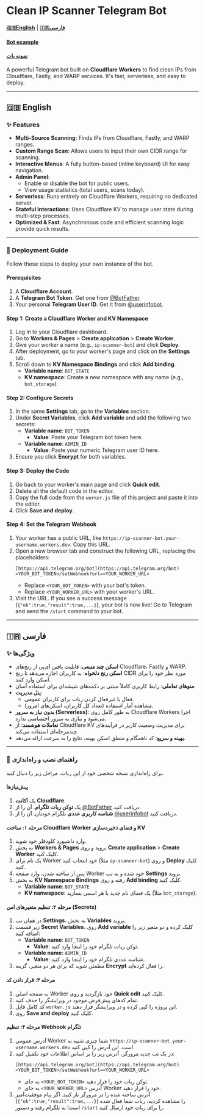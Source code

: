 # Clean IP Scanner Telegram Bot

[**🇬🇧English**](#-english) | [**🇮🇷فارسی**](#-فارسی)

#### [Bot example](https://t.me/Ip_finder_scanbot)
#### [نمونه بات](https://t.me/Ip_finder_scanbot)

A powerful Telegram bot built on **Cloudflare Workers** to find clean IPs from Cloudflare, Fastly, and WARP services. It's fast, serverless, and easy to deploy.

---
## 🇬🇧 English

### ✨ Features

-   **Multi-Source Scanning**: Finds IPs from Cloudflare, Fastly, and WARP ranges.
-   **Custom Range Scan**: Allows users to input their own CIDR range for scanning.
-   **Interactive Menus**: A fully button-based (inline keyboard) UI for easy navigation.
-   **Admin Panel**:
    -   Enable or disable the bot for public users.
    -   View usage statistics (total users, scans today).
-   **Serverless**: Runs entirely on Cloudflare Workers, requiring no dedicated server.
-   **Stateful Interactions**: Uses Cloudflare KV to manage user state during multi-step processes.
-   **Optimized & Fast**: Asynchronous code and efficient scanning logic provide quick results.

---

### 🚀 Deployment Guide

Follow these steps to deploy your own instance of the bot.

#### Prerequisites

1.  A **Cloudflare Account**.
2.  A **Telegram Bot Token**. Get one from [@BotFather](https://t.me/BotFather).
3.  Your personal **Telegram User ID**. Get it from [@userinfobot](https://t.me/userinfobot).

#### Step 1: Create a Cloudflare Worker and KV Namespace

1.  Log in to your Cloudflare dashboard.
2.  Go to **Workers & Pages** > **Create application** > **Create Worker**.
3.  Give your worker a name (e.g., `ip-scanner-bot`) and click **Deploy**.
4.  After deployment, go to your worker's page and click on the **Settings** tab.
5.  Scroll down to **KV Namespace Bindings** and click **Add binding**.
    -   **Variable name**: `BOT_STATE`
    -   **KV namespace**: Create a new namespace with any name (e.g., `bot_storage`).

#### Step 2: Configure Secrets

1.  In the same **Settings** tab, go to the **Variables** section.
2.  Under **Secret Variables**, click **Add variable** and add the following two secrets:
    -   **Variable name**: `BOT_TOKEN`
        -   **Value**: Paste your Telegram bot token here.
    -   **Variable name**: `ADMIN_ID`
        -   **Value**: Paste your numeric Telegram user ID here.
3.  Ensure you click **Encrypt** for both variables.

#### Step 3: Deploy the Code

1.  Go back to your worker's main page and click **Quick edit**.
2.  Delete all the default code in the editor.
3.  Copy the full code from the `worker.js` file of this project and paste it into the editor.
4.  Click **Save and deploy**.

#### Step 4: Set the Telegram Webhook

1.  Your worker has a public URL, like `https://ip-scanner-bot.your-username.workers.dev`. Copy this URL.
2.  Open a new browser tab and construct the following URL, replacing the placeholders:
    ```
    [https://api.telegram.org/bot](https://api.telegram.org/bot)<YOUR_BOT_TOKEN>/setWebhook?url=<YOUR_WORKER_URL>
    ```
    -   Replace `<YOUR_BOT_TOKEN>` with your bot's token.
    -   Replace `<YOUR_WORKER_URL>` with your worker's URL.
3.  Visit the URL. If you see a success message (`{"ok":true,"result":true,...}`), your bot is now live! Go to Telegram and send the `/start` command to your bot.

---
## 🇮🇷 فارسی

### ✨ ویژگی‌ها

-   **اسکن چند منبعی**: قابلیت یافتن آی‌پی از رنج‌های Cloudflare، Fastly و WARP.
-   **اسکن رنج دلخواه**: به کاربران اجازه می‌دهد تا رنج CIDR مورد نظر خود را برای اسکن وارد کنند.
-   **منوهای تعاملی**: رابط کاربری کاملاً مبتنی بر دکمه‌های شیشه‌ای برای استفاده آسان.
-   **پنل مدیریت**:
    -   فعال یا غیرفعال کردن ربات برای کاربران عمومی.
    -   مشاهده آمار استفاده (تعداد کل کاربران، اسکن‌های امروز).
-   **بدون نیاز به سرور (Serverless)**: به طور کامل روی Cloudflare Workers اجرا می‌شود و نیازی به سرور اختصاصی ندارد.
-   **تعاملات هوشمند**: از Cloudflare KV برای مدیریت وضعیت کاربر در فرآیندهای چندمرحله‌ای استفاده می‌کند.
-   **بهینه و سریع**: کد ناهمگام و منطق اسکن بهینه، نتایج را به سرعت ارائه می‌دهد.

---

### 🚀 راهنمای نصب و راه‌اندازی

برای راه‌اندازی نسخه شخصی خود از این ربات، مراحل زیر را دنبال کنید.

#### پیش‌نیازها

1.  یک **اکانت Cloudflare**.
2.  یک **توکن ربات تلگرام**. آن را از [@BotFather](https://t.me/BotFather) دریافت کنید.
3.  **شناسه کاربری عددی** تلگرام خودتان. آن را از [@userinfobot](https://t.me/userinfobot) دریافت کنید.

#### مرحله ۱: ساخت Cloudflare Worker و فضای ذخیره‌سازی KV

1.  وارد داشبورد کلودفلر خود شوید.
2.  به بخش **Workers & Pages** بروید و روی **Create application** > **Create Worker** کلیک کنید.
3.  یک نام برای Worker خود انتخاب کنید (مثلاً `ip-scanner-bot`) و روی **Deploy** کلیک کنید.
4.  پس از ساخته شدن، وارد صفحه Worker خود شده و به تب **Settings** بروید.
5.  به بخش **KV Namespace Bindings** رفته و روی **Add binding** کلیک کنید.
    -   **Variable name**: `BOT_STATE`
    -   **KV namespace**: یک فضای نام جدید با هر اسمی بسازید (مثلاً `bot_storage`).

#### مرحله ۲: تنظیم متغیرهای امن (Secrets)

1.  در همان تب **Settings**، به بخش **Variables** بروید.
2.  زیر قسمت **Secret Variables**، روی **Add variable** کلیک کرده و دو متغیر زیر را اضافه کنید:
    -   **Variable name**: `BOT_TOKEN`
        -   **Value**: توکن ربات تلگرام خود را اینجا وارد کنید.
    -   **Variable name**: `ADMIN_ID`
        -   **Value**: شناسه عددی تلگرام خود را اینجا وارد کنید.
3.  مطمئن شوید که برای هر دو متغیر، گزینه **Encrypt** را فعال کرده‌اید.

#### مرحله ۳: قرار دادن کد

1.  به صفحه اصلی Worker خود بازگردید و روی **Quick edit** کلیک کنید.
2.  تمام کدهای پیش‌فرض موجود در ویرایشگر را حذف کنید.
3.  کد کامل فایل `worker.js` این پروژه را کپی کرده و در ویرایشگر قرار دهید.
4.  روی **Save and deploy** کلیک کنید.

#### مرحله ۴: تنظیم Webhook تلگرام

1.  آدرس عمومی Worker شما چیزی شبیه به `https://ip-scanner-bot.your-username.workers.dev` است. این آدرس را کپی کنید.
2.  در یک تب جدید مرورگر، آدرس زیر را بر اساس اطلاعات خود تکمیل کنید:
    ```
    [https://api.telegram.org/bot](https://api.telegram.org/bot)<YOUR_BOT_TOKEN>/setWebhook?url=<YOUR_WORKER_URL>
    ```
    -   به جای `<YOUR_BOT_TOKEN>` توکن ربات خود را قرار دهید.
    -   به جای `<YOUR_WORKER_URL>` آدرس Worker خود را قرار دهید.
3.  آدرس ساخته شده را در مرورگر باز کنید. اگر پیام موفقیت‌آمیز (`{"ok":true,"result":true,...}`) را مشاهده کردید، ربات شما فعال شده است! به تلگرام رفته و دستور `/start` را برای ربات خود ارسال کنید.
